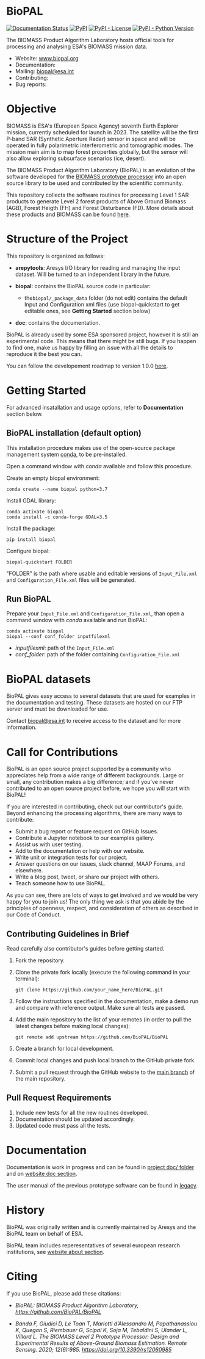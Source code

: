# BioPAL

[![Documentation Status](https://readthedocs.org/projects/biopal/badge/?version=latest)](http://biopal.readthedocs.io/?badge=latest)
[![PyPI](https://img.shields.io/pypi/v/biopal)](https://pypi.org/project/biopal)
[![PyPI - License](https://img.shields.io/pypi/l/biopal)](https://pypi.org/project/biopal)
[![PyPI - Python Version](https://img.shields.io/pypi/pyversions/biopal)](https://pypi.org/project/biopal)


The BIOMASS Product Algorithm Laboratory hosts official tools for processing and analysing ESA\'s BIOMASS mission data.

-   Website: www.biopal.org
-   Documentation:
-   Mailing: <biopal@esa.int>
-   Contributing:
-   Bug reports:

# Objective

BIOMASS is ESA's (European Space Agency) seventh Earth Explorer mission, currently scheduled for launch in 2023. The satellite will be the first P-band SAR (Synthetic Aperture Radar) sensor in space and will be operated in fully polarimetric interferometric and tomographic modes. The mission main aim is to map forest properties globally, but the sensor will also allow exploring subsurface scenarios (ice, desert).

The BIOMASS Product Algorithm Laboratory (BioPAL) is an evolution of the software developed for the [BIOMASS prototype processor](https://www.mdpi.com/2072-4292/12/6/985) into an open source library to be used and contributed by the scientific community.

This repository collects the software routines for processing Level 1 SAR products to generate Level 2 forest products of Above Ground Biomass (AGB), Forest Heigth (FH) and Forest Disturbance (FD). More details about these products and BIOMASS can be found [here](https://www.mdpi.com/2072-4292/12/6/985).

# Structure of the Project

This repository is organized as follows:

-   **arepytools**: Aresys I/O library for reading and managing the input dataset. Will be turned to an independent library in the future.

-   **biopal**: contains the BioPAL source code in particular:

    -   the`biopal/_package_data` folder (do not edit) contains the default Input and Configuration xml files (use biopal-quickstart to get editable ones, see **Getting Started** section below)

-   **doc**: contains the documentation.

BioPAL is already used by some ESA sponsored project, however it is still an experimental code.
This means that there might be still bugs. If you happen to find one, make us happy by filling an issue with all the details to reproduce it the best you can.

You can follow the developement roadmap to version 1.0.0 [here](https://github.com/BioPAL/BioPAL/projects/2).


# Getting Started

For advanced insatallation and usage options, refer to **Documentation** section below.

## BioPAL installation (default option)
This installation procedure makes use of the open-source package management system [conda](https://docs.conda.io/projects/conda/en/latest/), to be pre-installed.

Open a command window with *conda* available and follow this procedure.

Create an empty biopal environment:

    conda create --name biopal python=3.7

Install GDAL library:

    conda activate biopal
    conda install -c conda-forge GDAL=3.5

Install the package:

    pip install biopal

Configure biopal:

    biopal-quickstart FOLDER

"FOLDER" is the path where usable and editable versions of `Input_File.xml` and `Configuration_File.xml` files will be generated.

## Run BioPAL

Prepare your `Input_File.xml` and `Configuration_File.xml`, than open a command window with *conda* available and run BioPAL:

    conda activate biopal
    biopal --conf conf_folder inputfilexml

* *inputfilexml*: path of the `Input_File.xml` 
* *conf_folder*:  path of the folder containing `Configuration_File.xml`


# BioPAL datasets

BioPAL gives easy access to several datasets that are used for examples in the documentation and testing. 
These datasets are hosted on our FTP server and must be downloaded for use. 

Contact <biopal@esa.int> to receive access to the dataset and for more information.


# Call for Contributions

BioPAL is an open source project supported by a community who appreciates help from a wide range of different backgrounds. Large or small, any contribution makes a big difference; and if you\'ve never contributed to an open source project before, we hope you will start with BioPAL!

If you are interested in contributing, check out our contributor\'s guide. Beyond enhancing the processing algorithms, there are many ways to contribute:

-   Submit a bug report or feature request on GitHub Issues.
-   Contribute a Jupyter notebook to our examples gallery.
-   Assist us with user testing.
-   Add to the documentation or help with our website.
-   Write unit or integration tests for our project.
-   Answer questions on our issues, slack channel, MAAP Forums, and elsewhere.
-   Write a blog post, tweet, or share our project with others.
-   Teach someone how to use BioPAL.

As you can see, there are lots of ways to get involved and we would be very happy for you to join us! The only thing we ask is that you abide by the principles of openness, respect, and consideration of others as described in our Code of Conduct.

## Contributing Guidelines in Brief

Read carefully also contributor\'s guides before getting started.

1.  Fork the repository.

2.  Clone the private fork locally (execute the following command in your terminal):

        git clone https://github.com/your_name_here/BioPAL.git

3.  Follow the instructions specified in the documentation, make a demo run and compare with reference output. Make sure all tests are passed.

4.  Add the main repository to the list of your remotes (in order to pull the latest changes before making local changes):

        git remote add upstream https://github.com/BioPAL/BioPAL

5.  Create a branch for local development.

6.  Commit local changes and push local branch to the GitHub private fork.

7.  Submit a pull request through the GitHub website to the [main branch](https://github.com/BioPAL/BioPAL/tree/main) of the main repository.

## Pull Request Requirements

1.  Include new tests for all the new routines developed.
2.  Documentation should be updated accordingly.
3.  Updated code must pass all the tests.

# Documentation

Documentation is work in progress and can be found in  [project doc/ folder](https://github.com/BioPAL/BioPAL/tree/main/doc) and on [website doc section](https://www.biopal.org/docs/).

The user manual of the previous prototype software can be found in [legacy](https://github.com/BioPAL/BioPAL/tree/main/doc/legacy/ARE-017082_BIOMASS_L2_User_Manual_[prototype_legacy].pdf).

# History

BioPAL was originally written and is currently maintained by Aresys and the BioPAL team on behalf of ESA.

BioPAL team includes reperesentatives of several european research institutions, see [website about section](https://www.biopal.org/about/).


# Citing

If you use BioPAL, please add these citations:

-   *BioPAL: BIOMASS Product Algorithm Laboratory, https://github.com/BioPAL/BioPAL*

-   *Banda F, Giudici D, Le Toan T, Mariotti d’Alessandro M, Papathanassiou K, Quegan S, Riembauer G, Scipal K, Soja M, Tebaldini S, Ulander L, Villard L. The BIOMASS Level 2 Prototype Processor: Design and Experimental Results of Above-Ground Biomass Estimation. Remote Sensing. 2020; 12(6):985. https://doi.org/10.3390/rs12060985*